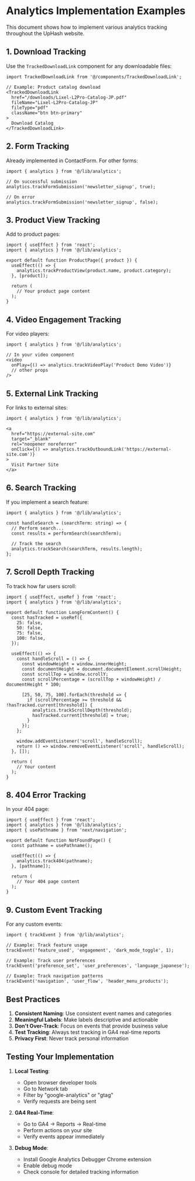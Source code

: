 # Analytics Implementation Examples

This document shows how to implement various analytics tracking throughout the UpHash website.

## 1. Download Tracking

Use the `TrackedDownloadLink` component for any downloadable files:

```tsx
import TrackedDownloadLink from '@/components/TrackedDownloadLink';

// Example: Product catalog download
<TrackedDownloadLink
  href="/downloads/Lixel-L2Pro-Catalog-JP.pdf"
  fileName="Lixel-L2Pro-Catalog-JP"
  fileType="pdf"
  className="btn btn-primary"
>
  Download Catalog
</TrackedDownloadLink>
```

## 2. Form Tracking

Already implemented in ContactForm. For other forms:

```tsx
import { analytics } from '@/lib/analytics';

// On successful submission
analytics.trackFormSubmission('newsletter_signup', true);

// On error
analytics.trackFormSubmission('newsletter_signup', false);
```

## 3. Product View Tracking

Add to product pages:

```tsx
import { useEffect } from 'react';
import { analytics } from '@/lib/analytics';

export default function ProductPage({ product }) {
  useEffect(() => {
    analytics.trackProductView(product.name, product.category);
  }, [product]);
  
  return (
    // Your product page content
  );
}
```

## 4. Video Engagement Tracking

For video players:

```tsx
import { analytics } from '@/lib/analytics';

// In your video component
<video
  onPlay={() => analytics.trackVideoPlay('Product Demo Video')}
  // other props
/>
```

## 5. External Link Tracking

For links to external sites:

```tsx
import { analytics } from '@/lib/analytics';

<a
  href="https://external-site.com"
  target="_blank"
  rel="noopener noreferrer"
  onClick={() => analytics.trackOutboundLink('https://external-site.com')}
>
  Visit Partner Site
</a>
```

## 6. Search Tracking

If you implement a search feature:

```tsx
import { analytics } from '@/lib/analytics';

const handleSearch = (searchTerm: string) => {
  // Perform search...
  const results = performSearch(searchTerm);
  
  // Track the search
  analytics.trackSearch(searchTerm, results.length);
};
```

## 7. Scroll Depth Tracking

To track how far users scroll:

```tsx
import { useEffect, useRef } from 'react';
import { analytics } from '@/lib/analytics';

export default function LongFormContent() {
  const hasTracked = useRef({
    25: false,
    50: false,
    75: false,
    100: false,
  });

  useEffect(() => {
    const handleScroll = () => {
      const windowHeight = window.innerHeight;
      const documentHeight = document.documentElement.scrollHeight;
      const scrollTop = window.scrollY;
      const scrollPercentage = (scrollTop + windowHeight) / documentHeight * 100;

      [25, 50, 75, 100].forEach(threshold => {
        if (scrollPercentage >= threshold && !hasTracked.current[threshold]) {
          analytics.trackScrollDepth(threshold);
          hasTracked.current[threshold] = true;
        }
      });
    };

    window.addEventListener('scroll', handleScroll);
    return () => window.removeEventListener('scroll', handleScroll);
  }, []);

  return (
    // Your content
  );
}
```

## 8. 404 Error Tracking

In your 404 page:

```tsx
import { useEffect } from 'react';
import { analytics } from '@/lib/analytics';
import { usePathname } from 'next/navigation';

export default function NotFoundPage() {
  const pathname = usePathname();
  
  useEffect(() => {
    analytics.track404(pathname);
  }, [pathname]);
  
  return (
    // Your 404 page content
  );
}
```

## 9. Custom Event Tracking

For any custom events:

```tsx
import { trackEvent } from '@/lib/analytics';

// Example: Track feature usage
trackEvent('feature_used', 'engagement', 'dark_mode_toggle', 1);

// Example: Track user preferences
trackEvent('preference_set', 'user_preferences', 'language_japanese');

// Example: Track navigation patterns
trackEvent('navigation', 'user_flow', 'header_menu_products');
```

## Best Practices

1. **Consistent Naming**: Use consistent event names and categories
2. **Meaningful Labels**: Make labels descriptive and actionable
3. **Don't Over-Track**: Focus on events that provide business value
4. **Test Tracking**: Always test tracking in GA4 real-time reports
5. **Privacy First**: Never track personal information

## Testing Your Implementation

1. **Local Testing**:
   - Open browser developer tools
   - Go to Network tab
   - Filter by "google-analytics" or "gtag"
   - Verify requests are being sent

2. **GA4 Real-Time**:
   - Go to GA4 → Reports → Real-time
   - Perform actions on your site
   - Verify events appear immediately

3. **Debug Mode**:
   - Install Google Analytics Debugger Chrome extension
   - Enable debug mode
   - Check console for detailed tracking information